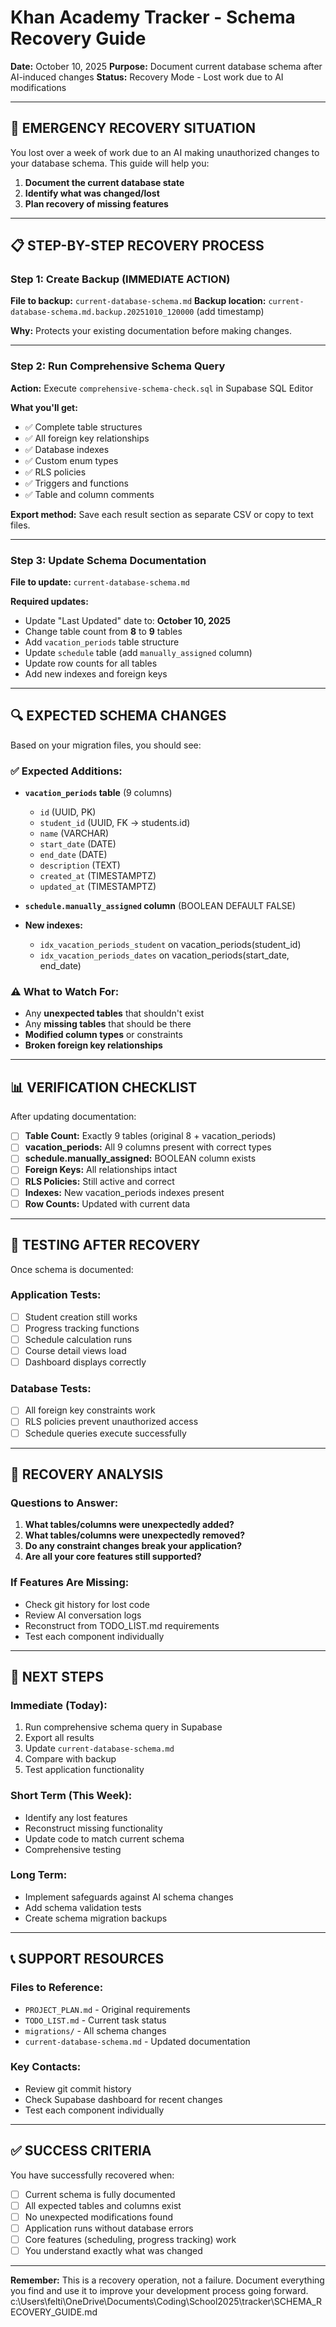 # Khan Academy Tracker - Schema Recovery Guide

**Date:** October 10, 2025
**Purpose:** Document current database schema after AI-induced changes
**Status:** Recovery Mode - Lost work due to AI modifications

---

## 🚨 EMERGENCY RECOVERY SITUATION

You lost over a week of work due to an AI making unauthorized changes to your database schema. This guide will help you:

1. **Document the current database state**
2. **Identify what was changed/lost**
3. **Plan recovery of missing features**

---

## 📋 STEP-BY-STEP RECOVERY PROCESS

### Step 1: Create Backup (IMMEDIATE ACTION)

**File to backup:** `current-database-schema.md`
**Backup location:** `current-database-schema.md.backup.20251010_120000` (add timestamp)

**Why:** Protects your existing documentation before making changes.

---

### Step 2: Run Comprehensive Schema Query

**Action:** Execute `comprehensive-schema-check.sql` in Supabase SQL Editor

**What you'll get:**
- ✅ Complete table structures
- ✅ All foreign key relationships
- ✅ Database indexes
- ✅ Custom enum types
- ✅ RLS policies
- ✅ Triggers and functions
- ✅ Table and column comments

**Export method:** Save each result section as separate CSV or copy to text files.

---

### Step 3: Update Schema Documentation

**File to update:** `current-database-schema.md`

**Required updates:**
- Update "Last Updated" date to: **October 10, 2025**
- Change table count from **8** to **9** tables
- Add `vacation_periods` table structure
- Update `schedule` table (add `manually_assigned` column)
- Update row counts for all tables
- Add new indexes and foreign keys

---

## 🔍 EXPECTED SCHEMA CHANGES

Based on your migration files, you should see:

### ✅ Expected Additions:
- **`vacation_periods` table** (9 columns)
  - `id` (UUID, PK)
  - `student_id` (UUID, FK → students.id)
  - `name` (VARCHAR)
  - `start_date` (DATE)
  - `end_date` (DATE)
  - `description` (TEXT)
  - `created_at` (TIMESTAMPTZ)
  - `updated_at` (TIMESTAMPTZ)

- **`schedule.manually_assigned` column** (BOOLEAN DEFAULT FALSE)

- **New indexes:**
  - `idx_vacation_periods_student` on vacation_periods(student_id)
  - `idx_vacation_periods_dates` on vacation_periods(start_date, end_date)

### ⚠️ What to Watch For:
- Any **unexpected tables** that shouldn't exist
- Any **missing tables** that should be there
- **Modified column types** or constraints
- **Broken foreign key relationships**

---

## 📊 VERIFICATION CHECKLIST

After updating documentation:

- [ ] **Table Count:** Exactly 9 tables (original 8 + vacation_periods)
- [ ] **vacation_periods:** All 9 columns present with correct types
- [ ] **schedule.manually_assigned:** BOOLEAN column exists
- [ ] **Foreign Keys:** All relationships intact
- [ ] **RLS Policies:** Still active and correct
- [ ] **Indexes:** New vacation_periods indexes present
- [ ] **Row Counts:** Updated with current data

---

## 🔧 TESTING AFTER RECOVERY

Once schema is documented:

### Application Tests:
- [ ] Student creation still works
- [ ] Progress tracking functions
- [ ] Schedule calculation runs
- [ ] Course detail views load
- [ ] Dashboard displays correctly

### Database Tests:
- [ ] All foreign key constraints work
- [ ] RLS policies prevent unauthorized access
- [ ] Schedule queries execute successfully

---

## 📝 RECOVERY ANALYSIS

### Questions to Answer:
1. **What tables/columns were unexpectedly added?**
2. **What tables/columns were unexpectedly removed?**
3. **Do any constraint changes break your application?**
4. **Are all your core features still supported?**

### If Features Are Missing:
- Check git history for lost code
- Review AI conversation logs
- Reconstruct from TODO_LIST.md requirements
- Test each component individually

---

## 🎯 NEXT STEPS

### Immediate (Today):
1. Run comprehensive schema query in Supabase
2. Export all results
3. Update `current-database-schema.md`
4. Compare with backup
5. Test application functionality

### Short Term (This Week):
- Identify any lost features
- Reconstruct missing functionality
- Update code to match current schema
- Comprehensive testing

### Long Term:
- Implement safeguards against AI schema changes
- Add schema validation tests
- Create schema migration backups

---

## 📞 SUPPORT RESOURCES

### Files to Reference:
- `PROJECT_PLAN.md` - Original requirements
- `TODO_LIST.md` - Current task status
- `migrations/` - All schema changes
- `current-database-schema.md` - Updated documentation

### Key Contacts:
- Review git commit history
- Check Supabase dashboard for recent changes
- Test each component individually

---

## ✅ SUCCESS CRITERIA

You have successfully recovered when:

- [ ] Current schema is fully documented
- [ ] All expected tables and columns exist
- [ ] No unexpected modifications found
- [ ] Application runs without database errors
- [ ] Core features (scheduling, progress tracking) work
- [ ] You understand exactly what was changed

---

**Remember:** This is a recovery operation, not a failure. Document everything you find and use it to improve your development process going forward.</content>
<parameter name="filePath">c:\Users\felti\OneDrive\Documents\Coding\School2025\tracker\SCHEMA_RECOVERY_GUIDE.md